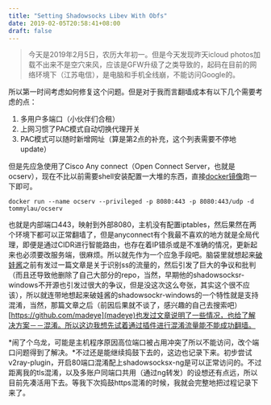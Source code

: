 ```yaml
---
title: "Setting Shadowsocks Libev With Obfs"
date: 2019-02-05T20:58:41+08:00
draft: false
---
```


> 今天是2019年2月5日，农历大年初一。但是今天发现昨天icloud photos加载不出来不是空穴来风，应该是GFW升级了之类导致的，起码在目前的网络环境下（江苏电信），是电脑和手机全线崩，不能访问Google的。

所以第一时间考虑如何修复这个问题。但是对于我而言翻墙成本有以下几个需要考虑的点：

1. 多用户多端口（小伙伴们合租）
2. 上网习惯了PAC模式自动切换代理开关
3. PAC模式可以随时新增网址（算是第2点的补充，这个列表需要不停地update）

<!--more-->

但是先应急使用了Cisco Any connect（Open Connect Server，也就是ocserv），现在不比以前需要shell安装配置一大堆的东西，直接[docker镜像](https://github.com/TommyLau/docker-ocserv)跑一下即可。

    docker run --name ocserv --privileged -p 8080:443 -p 8080:443/udp -d tommylau/ocserv

也就是内部端口443，映射到外部8080，主机没有配置iptables，然后果然在两个环境下都可以正常翻墙了，但是anyconnect有个我最不喜欢的地方就是全局代理，即便是通过CIDR进行智能路由，也存在着IP错杀或是不准确的情况，更新起来也必须要改服务端，很麻烦。所以就先作为一个应急手段吧。脑袋里就想起来[破娃酱](https://github.com/breakwa11)之前有发过一篇文章是关于识别ss的流量的，然后引发了巨大的争议和批判（而且还导致他删除了自己大部分的repo，当然，早期他的shadowsocksr-windows不开源也引发过很大的争议，但是没这次这么夸张，其实这个很不应该），所以就连带地想起来破娃酱的shadowsockr-windows的一个特性就是支持混淆，当然，那篇文章之后（前因后果就不谈了，感兴趣的自己去搜索吧）[https://github.com/madeye](madeye)也发过文章说明了一些情况，也给了解决方案－－混淆。所以这边我想先试着通过插件进行混淆流量能不能成功翻墙。

*闹了个乌龙，可能是主机程序原因高位端口被占用冲突了所以不能访问，改个端口问题得到了解决。*不过还是能继续捣鼓下去的，这边也记录下来。初步尝试v2ray-plugin，开启80端口混淆配上shadowsocksx-ng是可以正常访问的。不过距离我的tls混淆，以及多账户同端口共用（通过ng转发）的设想还有点远，所以目前先凑活用下去。等我下次捣鼓https混淆的时候，我就会完整地把过程记录下来了。



